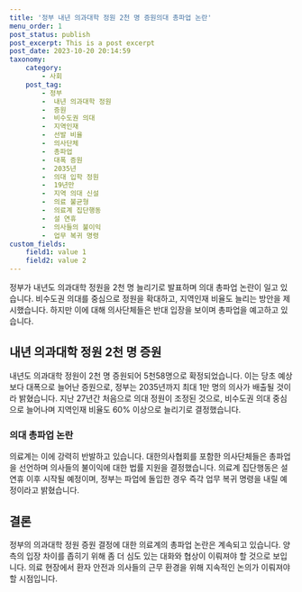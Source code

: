 ```yaml
---
title: '정부 내년 의과대학 정원 2천 명 증원의대 총파업 논란'
menu_order: 1
post_status: publish
post_excerpt: This is a post excerpt
post_date: 2023-10-20 20:14:59
taxonomy:
    category:
        - 사회
    post_tag:
        - 정부
        -  내년 의과대학 정원
        -  증원
        -  비수도권 의대
        -  지역인재
        -  선발 비율
        -  의사단체
        -  총파업
        -  대폭 증원
        -  2035년
        -  의대 입학 정원
        -  19년만
        -  지역 의대 신설
        -  의료 불균형
        -  의료계 집단행동
        -  설 연휴
        -  의사들의 불이익
        -  업무 복귀 명령
custom_fields:
    field1: value 1
    field2: value 2
---
```



정부가 내년도 의과대학 정원을 2천 명 늘리기로 발표하며 의대 총파업 논란이 일고 있습니다. 비수도권 의대를 중심으로 정원을 확대하고, 지역인재 비율도 늘리는 방안을 제시했습니다. 하지만 이에 대해 의사단체들은 반대 입장을 보이며 총파업을 예고하고 있습니다.

## 내년 의과대학 정원 2천 명 증원
내년도 의과대학 정원이 2천 명 증원되어 5천58명으로 확정되었습니다. 이는 당초 예상보다 대폭으로 늘어난 증원으로, 정부는 2035년까지 최대 1만 명의 의사가 배출될 것이라 밝혔습니다. 지난 27년간 처음으로 의대 정원이 조정된 것으로, 비수도권 의대 중심으로 늘어나며 지역인재 비율도 60% 이상으로 늘리기로 결정했습니다.

### 의대 총파업 논란
의료계는 이에 강력히 반발하고 있습니다. 대한의사협회를 포함한 의사단체들은 총파업을 선언하며 의사들의 불이익에 대한 법률 지원을 결정했습니다. 의료계 집단행동은 설 연휴 이후 시작될 예정이며, 정부는 파업에 돌입한 경우 즉각 업무 복귀 명령을 내릴 예정이라고 밝혔습니다.

## 결론
정부의 의과대학 정원 증원 결정에 대한 의료계의 총파업 논란은 계속되고 있습니다. 양측의 입장 차이를 좁히기 위해 좀 더 심도 있는 대화와 협상이 이뤄져야 할 것으로 보입니다. 의료 현장에서 환자 안전과 의사들의 근무 환경을 위해 지속적인 논의가 이뤄져야 할 시점입니다.
